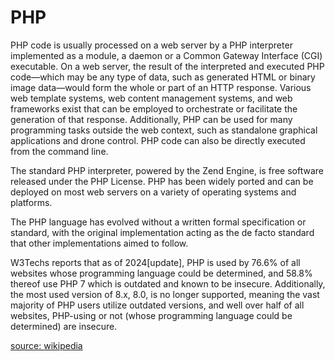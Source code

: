 
PHP
===


PHP code is usually processed on a web server by a PHP interpreter implemented as a module, a daemon or a Common Gateway Interface (CGI) executable. On a web server, the result of the interpreted and executed PHP code—which may be any type of data, such as generated HTML or binary image data—would form the whole or part of an HTTP response. Various web template systems, web content management systems, and web frameworks exist that can be employed to orchestrate or facilitate the generation of that response. Additionally, PHP can be used for many programming tasks outside the web context, such as standalone graphical applications and drone control. PHP code can also be directly executed from the command line.
  


The standard PHP interpreter, powered by the Zend Engine, is free software released under the PHP License. PHP has been widely ported and can be deployed on most web servers on a variety of operating systems and platforms.
  


The PHP language has evolved without a written formal specification or standard, with the original implementation acting as the de facto standard that other implementations aimed to follow. 
  


W3Techs reports that as of 2024[update], PHP is used by 76.6% of all websites whose programming language could be determined, and 58.8% thereof use PHP 7 which is outdated and known to be insecure. Additionally, the most used version of 8.x, 8.0, is no longer supported, meaning the vast majority of PHP users utilize outdated versions, and well over half of all websites, PHP-using or not (whose programming language could be determined) are insecure.
  
  
[source: wikipedia](https://en.wikipedia.org/wiki/PHP)